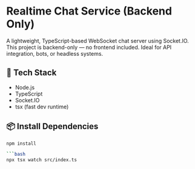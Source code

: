 # Realtime Chat Service (Backend Only)

A lightweight, TypeScript-based WebSocket chat server using Socket.IO.  
This project is backend-only — no frontend included. Ideal for API integration, bots, or headless systems.

## 🚀 Tech Stack

- Node.js
- TypeScript
- Socket.IO
- tsx (fast dev runtime)

## 📦 Install Dependencies

```bash
npm install

```bash
npx tsx watch src/index.ts
